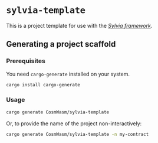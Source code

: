 # `sylvia-template`

This is a project template for use with the [*Sylvia framework*](https://github.com/CosmWasm/sylvia).

## Generating a project scaffold

### Prerequisites

You need `cargo-generate` installed on your system.

``` sh
cargo install cargo-generate
```

### Usage

``` sh
cargo generate CosmWasm/sylvia-template
```

Or, to provide the name of the project non-interactively:

``` sh
cargo generate CosmWasm/sylvia-template -n my-contract
```
